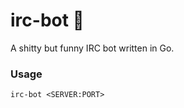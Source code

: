 # irc-bot :speech_balloon:

A shitty but funny IRC bot written in Go.

### Usage 

`irc-bot <SERVER:PORT>`
